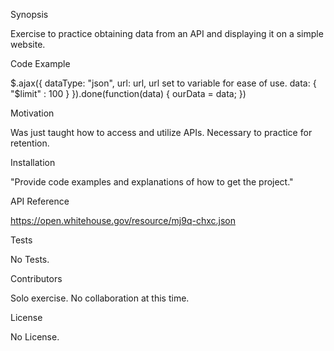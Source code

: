 Synopsis

Exercise to practice obtaining data from an API and displaying it on a simple website.

Code Example

$.ajax({
    dataType: "json",
    url: url,          url set to variable for ease of use.
    data: {
      "$limit" : 100
    }
  }).done(function(data) {
    ourData = data;
  })

Motivation

Was just taught how to access and utilize APIs. Necessary to practice for retention.

Installation

"Provide code examples and explanations of how to get the project."

API Reference

https://open.whitehouse.gov/resource/mj9q-chxc.json

Tests

No Tests.

Contributors

Solo exercise. No collaboration at this time.

License

No License.
